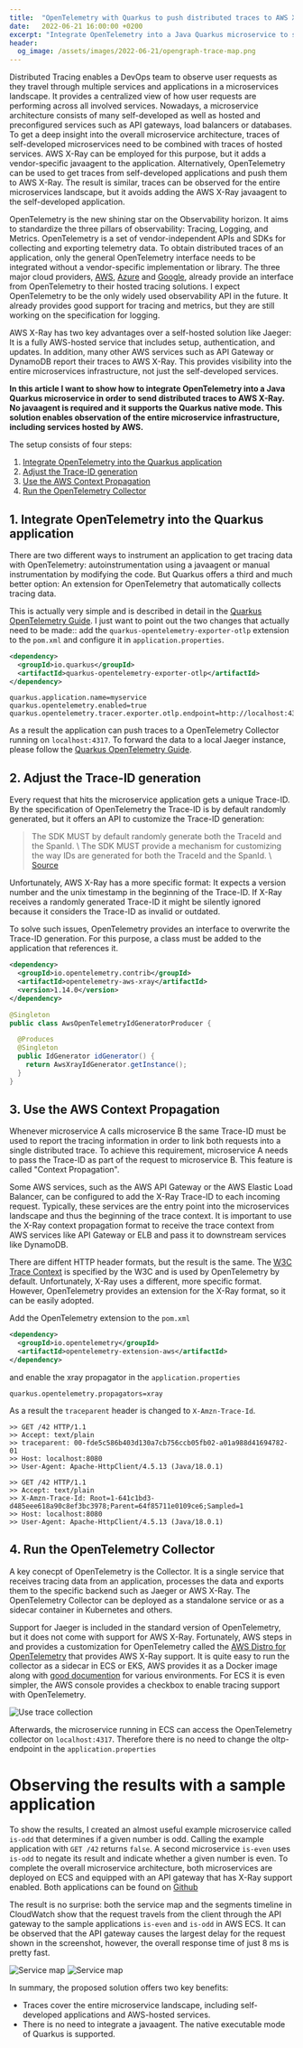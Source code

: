 ```yaml
---
title:  "OpenTelemetry with Quarkus to push distributed traces to AWS X-Ray"
date:   2022-06-21 16:00:00 +0200
excerpt: "Integrate OpenTelemetry into a Java Quarkus microservice to send distributed traces to AWS X-Ray. No javaagent is required and it supports the Quarkus native mode. This solution enables observation of the entire microservice infrastructure, including services hosted by AWS."
header:
  og_image: /assets/images/2022-06-21/opengraph-trace-map.png
---
```


Distributed Tracing enables a DevOps team to observe user requests as they travel through multiple services and applications in a microservices landscape. It provides a centralized view of how user requests are performing across all involved services. Nowadays, a microservice architecture consists of many self-developed as well as hosted and preconfigured services such as API gateways, load balancers or databases. To get a deep insight into the overall microservice architecture, traces of self-developed microservices need to be combined with traces of hosted services. AWS X-Ray can be employed for this purpose, but it adds a vendor-specific javaagent to the application. Alternatively, OpenTelemetry can be used to get traces from self-developed applications and push them to AWS X-Ray. The result is similar, traces can be observed for the entire microservices landscape, but it avoids adding the AWS X-Ray javaagent to the self-developed application.

OpenTelemetry is the new shining star on the Observability horizon. It aims to standardize the three pillars of observability: Tracing, Logging, and Metrics. OpenTelemetry is a set of vendor-independent APIs and SDKs for collecting and exporting telemetry data. To obtain distributed traces of an application, only the general OpenTelemetry interface needs to be integrated without a vendor-specific implementation or library. The three major cloud providers, [AWS](https://aws.amazon.com/otel), [Azure](https://docs.microsoft.com/azure/azure-monitor/app/opentelemetry-overview) and [Google](https://cloud.google.com/learn/what-is-opentelemetry), already provide an interface from OpenTelemetry to their hosted tracing solutions. I expect OpenTelemetry to be the only widely used observability API in the future. It already provides good support for tracing and metrics, but they are still working on the specification for logging.

AWS X-Ray has two key advantages over a self-hosted solution like Jaeger: It is a fully AWS-hosted service that includes setup, authentication, and updates. In addition, many other AWS services such as API Gateway or DynamoDB report their traces to AWS X-Ray. This provides visibility into the entire microservices infrastructure, not just the self-developed services.

**In this article I want to show how to integrate OpenTelemetry into a Java Quarkus microservice in order to send distributed traces to AWS X-Ray. No javaagent is required and it supports the Quarkus native mode. This solution enables observation of the entire microservice infrastructure, including services hosted by AWS.**


The setup consists of four steps:

1. [Integrate OpenTelemetry into the Quarkus application](#1-integrate-opentelemetry-into-the-quarkus-application)
2. [Adjust the Trace-ID generation](#2-adjust-the-trace-id-generation)
3. [Use the AWS Context Propagation](#3-use-the-aws-context-propagation)
4. [Run the OpenTelemetry Collector](#4-run-the-opentelemetry-collector)



## 1. Integrate OpenTelemetry into the Quarkus application

There are two different ways to instrument an application to get tracing data with OpenTelemetry: autoinstrumentation using a javaagent or manual instrumentation by modifying the code. But Quarkus offers a third and much better option: An extension for OpenTelemetry that automatically collects tracing data.

This is actually very simple and is described in detail in the [Quarkus OpenTelemetry Guide](https://quarkus.io/guides/opentelemetry). I just want to point out the two changes that actually need to be made:: add the `quarkus-opentelemetry-exporter-otlp` extension to the `pom.xml` and configure it in `application.properties`.

```xml
<dependency>
  <groupId>io.quarkus</groupId>
  <artifactId>quarkus-opentelemetry-exporter-otlp</artifactId>
</dependency>
```

```properties
quarkus.application.name=myservice
quarkus.opentelemetry.enabled=true
quarkus.opentelemetry.tracer.exporter.otlp.endpoint=http://localhost:4317
```

As a result the application can push traces to a OpenTelemetry Collector running on `localhost:4317`. To forward the data to a local Jaeger instance, please follow the [Quarkus OpenTelemetry Guide](https://quarkus.io/guides/opentelemetry#run-the-application).



## 2. Adjust the Trace-ID generation

Every request that hits the microservice application gets a unique Trace-ID. By the specification of OpenTelemetry the Trace-ID is by default randomly generated, but it offers an API to customize the Trace-ID generation:

> The SDK MUST by default randomly generate both the TraceId and the SpanId. \\
> The SDK MUST provide a mechanism for customizing the way IDs are generated for both the TraceId and the SpanId. \\
> [Source](https://github.com/open-telemetry/opentelemetry-specification/blob/main/specification/trace/sdk.md#id-generators)

Unfortunately, AWS X-Ray has a more specific format: It expects a version number and the unix timestamp in the beginning of the Trace-ID. If X-Ray receives a randomly generated Trace-ID it might be silently ignored because it considers the Trace-ID as invalid or outdated.

To solve such issues, OpenTelemetry provides an interface to overwrite the Trace-ID generation. For this purpose, a class must be added to the application that references it.

```xml
<dependency>
  <groupId>io.opentelemetry.contrib</groupId>
  <artifactId>opentelemetry-aws-xray</artifactId>
  <version>1.14.0</version>
</dependency>
```

```java
@Singleton
public class AwsOpenTelemetryIdGeneratorProducer {

  @Produces
  @Singleton
  public IdGenerator idGenerator() {
    return AwsXrayIdGenerator.getInstance();
  }
}

```



## 3. Use the AWS Context Propagation

Whenever microservice A calls microservice B the same Trace-ID must be used to report the tracing information in order to link both requests into a single distributed trace. To achieve this requirement, microservice A needs to pass the Trace-ID as part of the request to microservice B. This feature is called "Context Propagation".

Some AWS services, such as the AWS API Gateway or the AWS Elastic Load Balancer, can be configured to add the X-Ray Trace-ID to each incoming request. Typically, these services are the entry point into the microservices landscape and thus the beginning of the trace context. It is important to use the X-Ray context propagation format to receive the trace context from AWS services like API Gateway or ELB and pass it to downstream services like DynamoDB.

There are diffent HTTP header formats, but the result is the same. The [W3C Trace Context](https://www.w3.org/TR/trace-context/) is specified by the W3C and is used by OpenTelemetry by default. Unfortunately, X-Ray uses a different, more specific format. However, OpenTelemetry provides an extension for the X-Ray format, so it can be easily adopted.

Add the OpenTelemetry extension to the `pom.xml`

```xml
<dependency>
  <groupId>io.opentelemetry</groupId>
  <artifactId>opentelemetry-extension-aws</artifactId>
</dependency>
```

and enable the xray propagator in the `application.properties`

```properties
quarkus.opentelemetry.propagators=xray
```

As a result the `traceparent` header is changed to `X-Amzn-Trace-Id`.

```
>> GET /42 HTTP/1.1
>> Accept: text/plain
>> traceparent: 00-fde5c586b403d130a7cb756ccb05fb02-a01a988d41694782-01
>> Host: localhost:8080
>> User-Agent: Apache-HttpClient/4.5.13 (Java/18.0.1)
```

```
>> GET /42 HTTP/1.1
>> Accept: text/plain
>> X-Amzn-Trace-Id: Root=1-641c1bd3-d485eee618a90c8ef3bc3978;Parent=64f85711e0109ce6;Sampled=1
>> Host: localhost:8080
>> User-Agent: Apache-HttpClient/4.5.13 (Java/18.0.1)
```


## 4. Run the OpenTelemetry Collector

A key conecpt of OpenTelemetry is the Collector. It is a single service that receives tracing data from an application, processes the data and exports them to the specific backend such as Jaeger or AWS X-Ray. The OpenTelemetry Collector can be deployed as a standalone service or as a sidecar container in Kubernetes and others.

Support for Jaeger is included in the standard version of OpenTelemetry, but it does not come with support for AWS X-Ray. Fortunately, AWS steps in and provides a customization for OpenTelemetry called the [AWS Distro for OpenTelemetry](https://aws-otel.github.io/) that provides AWS X-Ray support. It is quite easy to run the collector as a sidecar in ECS or EKS, AWS provides it as a Docker image along with [good documention](https://aws-otel.github.io/docs/getting-started/collector) for various environments. For ECS it is even simpler, the AWS console provides a checkbox to enable tracing support with OpenTelemetry.

![Use trace collection](/assets/images/2022-06-21/use-trace-collection.png)

Afterwards, the microservice running in ECS can access the OpenTelemetry collector on `localhost:4317`. Therefore there is no need to change the oltp-endpoint in the `application.properties`



# Observing the results with a sample application

To show the results, I created an almost useful example microservice called `is-odd` that determines if a given number is odd. Calling the example application with `GET /42` returns `false`. A second microservice `is-even` uses `is-odd` to negate its result and indicate whether a given number is even. To complete the overall microservice architecture, both microservices are deployed on ECS and equipped with an API gateway that has X-Ray support enabled. Both applications can be found on [Github](https://github.com/ThomasPr/opentracing-microservices)

The result is no surprise: both the service map and the segments timeline in CloudWatch show that the request travels from the client through the API gateway to the sample applications `is-even` and `is-odd` in AWS ECS. It can be observed that the API gateway causes the largest delay for the request shown in the screenshot, however, the overall response time of just 8 ms is pretty fast.

![Service map](/assets/images/2022-06-21/service-map.png)
![Service map](/assets/images/2022-06-21/segments-timeline.png)

In summary, the proposed solution offers two key benefits:

  - Traces cover the entire microservice landscape, including self-developed applications and AWS-hosted services.
  - There is no need to integrate a javaagent. The native executable mode of Quarkus is supported.
